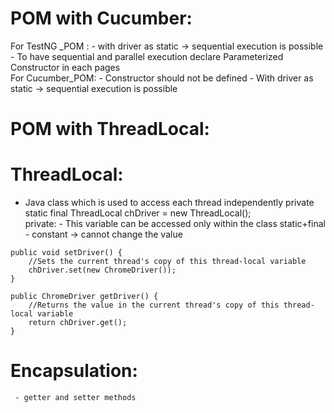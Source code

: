 

# POM with Cucumber:
   For TestNG _POM :
     - with driver as static -> sequential execution is possible
     - To have sequential and parallel execution declare Parameterized Constructor in each pages  
   For Cucumber_POM:
      - Constructor should not be defined 
      - With driver as static -> sequential execution is possible 

# POM with ThreadLocal:
# ThreadLocal:
   - Java class which is used to access each thread independently
   private static final ThreadLocal<ChromeDriver> chDriver = new ThreadLocal<ChromeDriver>();     
 private:
    - This variable can be accessed only within the class
 static+final
    - constant -> cannot change the value

    
	public void setDriver() {
        //Sets the current thread's copy of this thread-local variable
		chDriver.set(new ChromeDriver());
	}
	
	public ChromeDriver getDriver() {
        //Returns the value in the current thread's copy of this thread-local variable
		return chDriver.get();
	}

 # Encapsulation:
     - getter and setter methods   
          